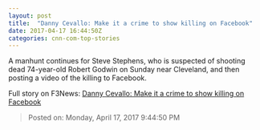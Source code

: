 ```yaml
---
layout: post
title:  "Danny Cevallo: Make it a crime to show killing on Facebook"
date: 2017-04-17 16:44:50Z
categories: cnn-com-top-stories
---
```


A manhunt continues for Steve Stephens, who is suspected of shooting dead 74-year-old Robert Godwin on Sunday near Cleveland, and then posting a video of the killing to Facebook.


Full story on F3News: [Danny Cevallo: Make it a crime to show killing on Facebook](http://www.f3nws.com/n/PdxcbC)

> Posted on: Monday, April 17, 2017 9:44:50 PM

